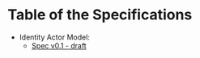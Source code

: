 # Table of the Specifications

- Identity Actor Model:
  - [Spec v0.1 - draft](./identity-actor-mode-spec/identity_actor_model_spec_01.md)
